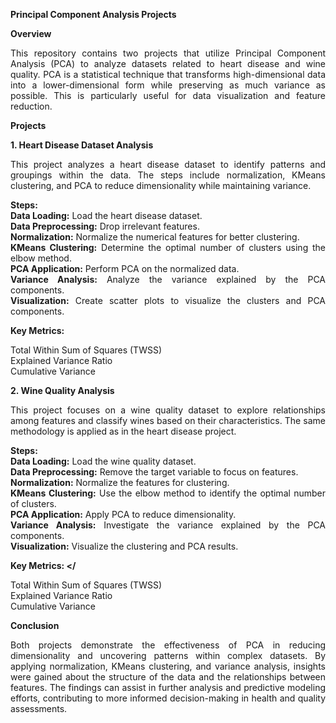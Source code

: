 **<div align = "justify">Principal Component Analysis Projects</div>**

**<div align = "justify">Overview</div>**
<div align = "justify">This repository contains two projects that utilize Principal Component Analysis (PCA) to analyze datasets related to heart disease and wine quality. PCA is a statistical technique that transforms high-dimensional data into a lower-dimensional form while preserving as much variance as possible. This is particularly useful for data visualization and feature reduction.

**<div align = "justify">Projects</div>**

**<div align = "justify">1. Heart Disease Dataset Analysis</div>**
<div align = "justify">This project analyzes a heart disease dataset to identify patterns and groupings within the data. The steps include normalization, KMeans clustering, and PCA to reduce dimensionality while maintaining variance. </div>

**<div align = "justify">Steps: </div>**
**<div align = "justify">Data Loading:** Load the heart disease dataset.</div>
**<div align = "justify">Data Preprocessing:** Drop irrelevant features.</div>
**<div align = "justify">Normalization:** Normalize the numerical features for better clustering.</div>
**<div align = "justify">KMeans Clustering:** Determine the optimal number of clusters using the elbow method.</div>
**<div align = "justify">PCA Application:** Perform PCA on the normalized data.</div>
**<div align = "justify">Variance Analysis:** Analyze the variance explained by the PCA components.</div>
**<div align = "justify">Visualization:** Create scatter plots to visualize the clusters and PCA components.</div>

**<div align = "justify">Key Metrics: </div>**
<div align = "justify">Total Within Sum of Squares (TWSS)</div>
<div align = "justify">Explained Variance Ratio</div>
<div align = "justify">Cumulative Variance</div>

**<div align = "justify">2. Wine Quality Analysis</div>**
<div align = "justify">This project focuses on a wine quality dataset to explore relationships among features and classify wines based on their characteristics. The same methodology is applied as in the heart disease project.</div>

**<div align = "justify">Steps:**
**<div align = "justify">Data Loading:** Load the wine quality dataset.</div>
**<div align = "justify">Data Preprocessing:** Remove the target variable to focus on features.</div>
**<div align = "justify">Normalization:** Normalize the features for clustering.</div>
**<div align = "justify">KMeans Clustering:** Use the elbow method to identify the optimal number of clusters.</div>
**<div align = "justify">PCA Application:** Apply PCA to reduce dimensionality.</div>
**<div align = "justify">Variance Analysis:** Investigate the variance explained by the PCA components. </div>
**<div align = "justify">Visualization:** Visualize the clustering and PCA results. </div>

**<div align = "justify">Key Metrics: </**
<div align = "justify">Total Within Sum of Squares (TWSS)</div>
<div align = "justify">Explained Variance Ratio</div>
<div align = "justify">Cumulative Variance</div>

**<div align = "justify">Conclusion</div>**
<div align = "justify">Both projects demonstrate the effectiveness of PCA in reducing dimensionality and uncovering patterns within complex datasets. By applying normalization, KMeans clustering, and variance analysis, insights were gained about the structure of the data and the relationships between features. The findings can assist in further analysis and predictive modeling efforts, contributing to more informed decision-making in health and quality assessments.</div>
